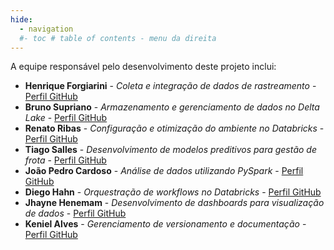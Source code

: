 ```yaml
---
hide:
  - navigation
  #- toc # table of contents - menu da direita
---
```


A equipe responsável pelo desenvolvimento deste projeto inclui:

- **Henrique Forgiarini** - *Coleta e integração de dados de rastreamento* - [Perfil GitHub](https://github.com/HenriqueSilva29)
- **Bruno Supriano** - *Armazenamento e gerenciamento de dados no Delta Lake* - [Perfil GitHub](https://github.com/BrunoSupriano)
- **Renato Ribas** - *Configuração e otimização do ambiente no Databricks* - [Perfil GitHub](https://github.com/RenatoRibas)
- **Tiago Salles** - *Desenvolvimento de modelos preditivos para gestão de frota* - [Perfil GitHub](https://github.com/TiagoS4)
- **João Pedro Cardoso** - *Análise de dados utilizando PySpark* - [Perfil GitHub](https://github.com/jpdarabas)
- **Diego Hahn** - *Orquestração de workflows no Databricks* - [Perfil GitHub](https://github.com/DiegoHahn)
- **Jhayne Henemam** - *Desenvolvimento de dashboards para visualização de dados* - [Perfil GitHub](https://github.com/JhayneK)
- **Keniel Alves** - *Gerenciamento de versionamento e documentação* - [Perfil GitHub](https://github.com/KenielDev)